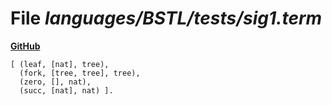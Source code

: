 # File _languages/BSTL/tests/sig1.term_
**[GitHub](https://github.com/softlang/yas/blob/master/languages/BSTL/tests/sig1.term)**
```
[ (leaf, [nat], tree),
  (fork, [tree, tree], tree),
  (zero, [], nat),
  (succ, [nat], nat) ].
```
